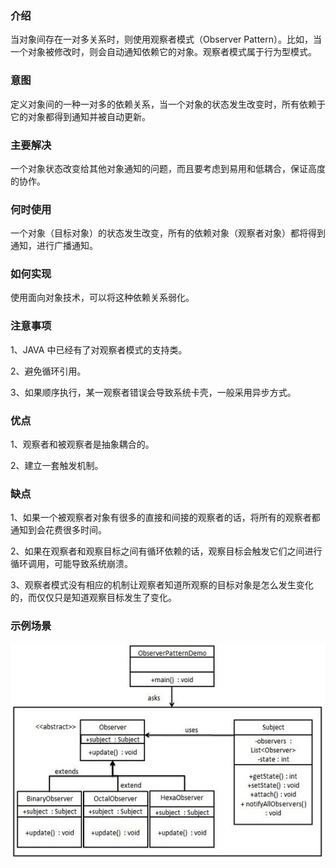 ### 介绍

当对象间存在一对多关系时，则使用观察者模式（Observer Pattern）。比如，当一个对象被修改时，则会自动通知依赖它的对象。观察者模式属于行为型模式。

### 意图

定义对象间的一种一对多的依赖关系，当一个对象的状态发生改变时，所有依赖于它的对象都得到通知并被自动更新。

### 主要解决

一个对象状态改变给其他对象通知的问题，而且要考虑到易用和低耦合，保证高度的协作。

### 何时使用

一个对象（目标对象）的状态发生改变，所有的依赖对象（观察者对象）都将得到通知，进行广播通知。

### 如何实现

使用面向对象技术，可以将这种依赖关系弱化。

### 注意事项

1、JAVA 中已经有了对观察者模式的支持类。

2、避免循环引用。

3、如果顺序执行，某一观察者错误会导致系统卡壳，一般采用异步方式。

### 优点

1、观察者和被观察者是抽象耦合的。

2、建立一套触发机制。

### 缺点

1、如果一个被观察者对象有很多的直接和间接的观察者的话，将所有的观察者都通知到会花费很多时间。

2、如果在观察者和观察目标之间有循环依赖的话，观察目标会触发它们之间进行循环调用，可能导致系统崩溃。

3、观察者模式没有相应的机制让观察者知道所观察的目标对象是怎么发生变化的，而仅仅只是知道观察目标发生了变化。

### 示例场景

![观察者模式](../../img/行为型模式/观察者模式.jpg)